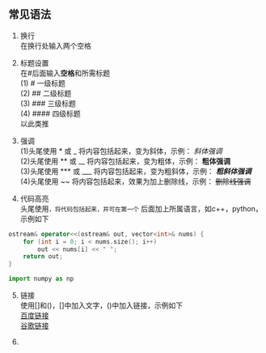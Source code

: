 ## 常见语法

1. 换行  
在换行处输入两个空格  

2. 标题设置  
在#后面输入**空格**和所需标题  
(1) # 一级标题  
(2) ## 二级标题  
(3) ### 三级标题  
(4) #### 四级标题  
以此类推    

3. 强调  
(1)头尾使用 * 或 _ 将内容包括起来，变为斜体，示例： *斜体强调*  
(2)头尾使用 ** 或 __ 将内容包括起来，变为粗体，示例： **粗体强调**  
(3)头尾使用 *** 或 ___ 将内容包括起来，变为粗斜体，示例： ***粗斜体强调***   
(4)头尾使用 ~~ 将内容包括起来，效果为加上删除线，示例： ~~删除线强调~~   

4. 代码高亮  
头尾使用```，将代码包括起来，并可在第一个``` 后面加上所属语言，如c++，python，示例如下  
``` c++
ostream& operator<<(ostream& out, vector<int>& nums) {
    for (int i = 0; i < nums.size(); i++)
        out << nums[i] << " ";
    return out;
}
```
``` python
import numpy as np
```

5. 链接  
使用[]和()，[]中加入文字，()中加入链接，示例如下  
[百度链接](www.baidu.com)  
[谷歌链接](www.google.com)  

6. 
